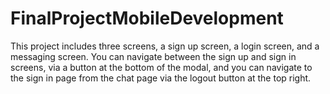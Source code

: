 # FinalProjectMobileDevelopment

This project includes three screens, a sign up screen, a login screen, and a messaging screen.
You can navigate between the sign up and sign in screens, via a button at the bottom of the modal,
and you can navigate to the sign in page from the chat page via the logout button at the top right.

